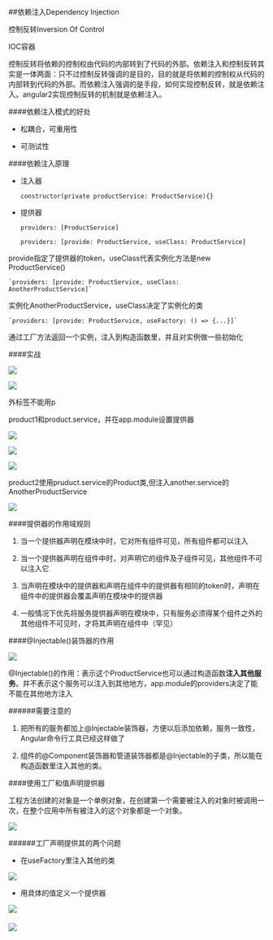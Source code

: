 ##依赖注入Dependency Injection

控制反转Inversion Of Control

IOC容器

控制反转将依赖的控制权由代码的内部转到了代码的外部。依赖注入和控制反转其实是一体两面：只不过控制反转强调的是目的，目的就是将依赖的控制权从代码的内部转到代码的外部。而依赖注入强调的是手段，如何实现控制反转，就是依赖注入。angular2实现控制反转的机制就是依赖注入。

####依赖注入模式的好处

- 松耦合，可重用性

- 可测试性



####依赖注入原理


- 注入器
    
    `constructor(private productService: ProductService){}`


- 提供器

    `providers: [ProductService]`
    
    `providers: [provide: ProductService, useClass: ProductService]`

provide指定了提供器的token，useClass代表实例化方法是new ProductService()

    `providers: [provide: ProductService, useClass: AnotherProductService]`

实例化AnotherProductService，useClass决定了实例化的类

    `providers: [provide: ProductService, useFactory: () => {...}]`

通过工厂方法返回一个实例，注入到构造函数里，并且对实例做一些初始化



####实战

![](/assets/360截图20171020095737298.jpg)

![](/assets/360截图20171020095822879.jpg)

外标签不能用p

product1和product.service，并在app.module设置提供器

![](/assets/360截图20171020100126983.jpg)

![](/assets/360截图20171020100200800.jpg)

![](/assets/360截图20171020100239991.jpg)

product2使用pruduct.service的Product类,但注入another.service的AnotherProductService

![](/assets/360截图20171020112039493.jpg)


####提供器的作用域规则

1. 当一个提供器声明在模块中时，它对所有组件可见，所有组件都可以注入

2. 当一个提供器声明在组件中时，对声明它的组件及子组件可见，其他组件不可以注入它

3. 当声明在模块中的提供器和声明在组件中的提供器有相同的token时，声明在组件中的提供器会覆盖声明在模块中的提供器

4. 一般情况下优先将服务提供器声明在模块中，只有服务必须得某个组件之外的其他组件不可见时，才将其声明在组件中（罕见）



####@Injectable()装饰器的作用

![](/assets/360截图20171020113735976.jpg)

@Injectable()的作用：表示这个ProductService也可以通过构造函数**注入其他服务**。并不表示这个服务可以注入到其他地方，app.module的providers决定了能不能在其他地方注入

######需要注意的

1. 把所有的服务都加上@Injectable装饰器，方便以后添加依赖，服务一致性，Angular命令行工具已经这样做了

2. 组件的@Component装饰器和管道装饰器都是@Injectable的子类，所以能在构造函数里注入其他的类。




####使用工厂和值声明提供器

工程方法创建的对象是一个单例对象，在创建第一个需要被注入的对象时被调用一次，在整个应用中所有被注入的这个对象都是一个对象。

![](/assets/360截图20171020133111905.jpg)


######工厂声明提供其的两个问题

- 在useFactory里注入其他的类

![](/assets/360截图20171020134154731.jpg)

- 用具体的值定义一个提供器

![](/assets/360截图20171020141114845.jpg)




####

![](/assets/360截图20171020163252080.jpg)
